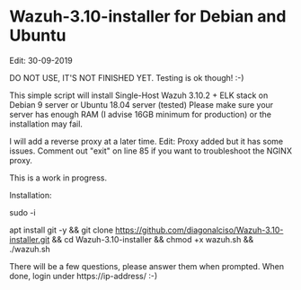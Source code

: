 # Wazuh-3.10-installer for Debian and Ubuntu

Edit: 30-09-2019

DO NOT USE, IT'S NOT FINISHED YET. Testing is ok though! :-)

This simple script will install Single-Host Wazuh 3.10.2 + ELK stack on Debian 9 server or Ubuntu 18.04 server (tested) Please make sure your server has enough RAM (I advise 16GB minimum for production) or the installation may fail.

I will add a reverse proxy at a later time.
Edit: Proxy added but it has some issues. Comment out "exit" on line 85 if you want to troubleshoot the NGINX proxy.

This is a work in progress.

Installation:

sudo -i

apt install git -y && git clone https://github.com/diagonalciso/Wazuh-3.10-installer.git && cd Wazuh-3.10-installer
 && chmod +x wazuh.sh && ./wazuh.sh

There will be a few questions, please answer them when prompted. When done, login under https://ip-address/ :-)
